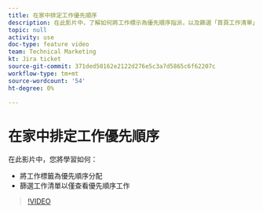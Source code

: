 ```yaml
---
title: 在家中排定工作優先順序
description: 在此影片中，了解如何將工作標示為優先順序指派，以及篩選「首頁工作清單」，以僅查看優先順序工作。
topic: null
activity: use
doc-type: feature video
team: Technical Marketing
kt: Jira ticket
source-git-commit: 371ded50162e2122d276e5c3a7d5865c6f62207c
workflow-type: tm+mt
source-wordcount: '54'
ht-degree: 0%

---
```


# 在家中排定工作優先順序

在此影片中，您將學習如何：

* 將工作標籤為優先順序分配
* 篩選工作清單以僅查看優先順序工作

>[!VIDEO](https://video.tv.adobe.com/v/335100/?quality=12)
